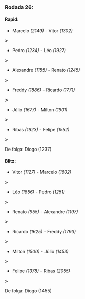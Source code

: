 ### Rodada 26:

#### Rapid:

* Marcelo *(2149)*     -     Vitor *(1302)*

 **>** 
* Pedro *(1234)*     -     Léo *(1927)*

 **>** 
* Alexandre *(1155)*     -     Renato *(1245)*

 **>** 
* Freddy *(1886)*     -     Ricardo *(1771)*

 **>** 
* Júlio *(1677)*     -     Milton *(1901)*

 **>** 
* Ribas *(1623)*     -     Felipe *(1552)*

 **>** 

De folga: Diogo (1237)

#### Blitz:

* Vitor *(1127)*     -     Marcelo *(1602)*

 **>** 
* Léo *(1856)*     -     Pedro *(1251)*

 **>** 
* Renato *(955)*     -     Alexandre *(1197)*

 **>** 
* Ricardo *(1625)*     -     Freddy *(1793)*

 **>** 
* Milton *(1500)*     -     Júlio *(1453)*

 **>** 
* Felipe *(1378)*     -     Ribas *(2055)*

 **>** 

De folga: Diogo (1455)

